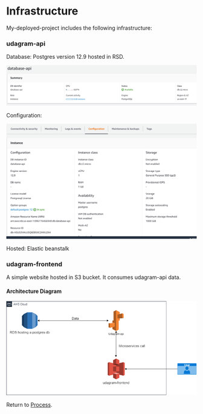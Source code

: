 # Infrastructure
My-deployed-project includes the following infrastructure:

### udagram-api
Database: Postgres version 12.9 hosted in RSD.

![Database information](./images/db-info.PNG)

Configuration:

![Database configuration](./images/db-configuration.PNG)

Hosted: Elastic beanstalk

### udagram-frontend
A simple website hosted in S3 bucket. It consumes udagram-api data.

#### Architecture Diagram
![Architecture](./images/aws.drawio.png)


Return to [Process](Process.md).

